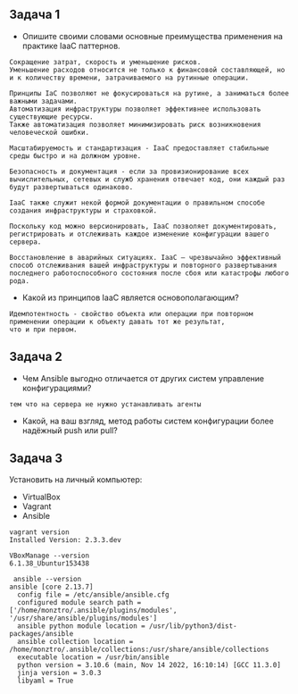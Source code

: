 ## Задача 1

- Опишите своими словами основные преимущества применения на практике IaaC паттернов.

```
Сокращение затрат, скорость и уменьшение рисков.
Уменьшение расходов относится не только к финансовой составляющей, но и к количеству времени, затрачиваемого на рутинные операции. 

Принципы IaC позволяют не фокусироваться на рутине, а заниматься более важными задачами. 
Автоматизация инфраструктуры позволяет эффективнее использовать существующие ресурсы.
Также автоматизация позволяет минимизировать риск возникновения человеческой ошибки. 

Масштабируемость и стандартизация - IаaC предоставляет стабильные среды быстро и на должном уровне. 

Безопасность и документация - если за провизионирование всех вычислительных, сетевых и служб хранения отвечает код, они каждый раз будут развертываться одинаково.

IаaC также служит некой формой документации о правильном способе создания инфраструктуры и страховкой.

Поскольку код можно версионировать, IaаC позволяет документировать, регистрировать и отслеживать каждое изменение конфигурации вашего сервера.

Восстановление в аварийных ситуациях. IaаC — чрезвычайно эффективный способ отслеживания вашей инфраструктуры и повторного развертывания последнего работоспособного состояния после сбоя или катастрофы любого рода. 
```
- Какой из принципов IaaC является основополагающим?

```
Идемпотентность - свойство объекта или операции при повторном применении операции к объекту давать тот же результат,
что и при первом.
```

## Задача 2

- Чем Ansible выгодно отличается от других систем управление конфигурациями?
```
тем что на сервера не нужно устанавливать агенты
```

- Какой, на ваш взгляд, метод работы систем конфигурации более надёжный push или pull?

## Задача 3

Установить на личный компьютер:

- VirtualBox
- Vagrant
- Ansible

```
vagrant version
Installed Version: 2.3.3.dev
```

```
VBoxManage --version
6.1.38_Ubuntur153438
```

```
 ansible --version
ansible [core 2.13.7]
  config file = /etc/ansible/ansible.cfg
  configured module search path = ['/home/monztro/.ansible/plugins/modules', '/usr/share/ansible/plugins/modules']
  ansible python module location = /usr/lib/python3/dist-packages/ansible
  ansible collection location = /home/monztro/.ansible/collections:/usr/share/ansible/collections
  executable location = /usr/bin/ansible
  python version = 3.10.6 (main, Nov 14 2022, 16:10:14) [GCC 11.3.0]
  jinja version = 3.0.3
  libyaml = True
```


